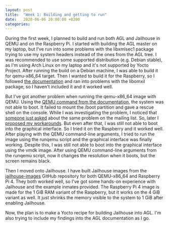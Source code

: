 ```yaml
---
layout: post
title:  "Week 1: Building and getting to run"
date:   2020-06-06 20:00:00 +0200
categories: 
---
```

During the first week, I planned to build and run both AGL and Jailhouse in QEMU and on the Raspberry Pi. I started with building the AGL master on my laptop, but I've run into some problems with the libxmlsec1 package trying to use my system headers instead of the ones from the AGL tree. I was recommended to use some supported distribution (e.g. Debian stable), as I'm using Arch Linux on my laptop and it's not supported by Yocto Project. After running the build on a Debian machine, I was able to build it for qemu-x86_64 target. Then I wanted to build it for the Raspberry, so I followed [the documentation](https://docs.automotivelinux.org/docs/en/master/getting_started/reference/getting-started/machines/raspberrypi.html#configuring-the-build-to-include-packages-under-a-commercial-license) and ran into problems with the libomxil package, so I haven't included it and it worked well.

But I've got another problem when running the qemu-x86_64 image with QEMU. Using the [QEMU command from the documentation](https://docs.automotivelinux.org/docs/en/master/getting_started/reference/getting-started/machines/qemu.html#qemu), the system was not able to boot. It failed to mount the /boot partition and gave a rescue shell on the console. While I was investigating the problem, I noticed that [someone just asked](https://lists.automotivelinux.org/g/agl-dev-community/message/8393) about the same problem on the mailing list. So, later I [proposed my workarounds](https://lists.automotivelinux.org/g/agl-dev-community/message/8397). But even after that, I was still not able to boot into the graphical interface. So I tried it on the Raspberry and it worked well. After playing with the QEMU command-line arguments, I tried to run the image using the runqemu script and the graphical interface was finally working. Despite this, I was still not able to boot into the graphical interface using the vmdk image. After using QEMU command-line arguments from the runqemu script, now it changes the resolution when it boots, but the screen remains black.

Then I moved onto Jailhouse. I have built Jailhouse images from the [jailhouse-images](https://github.com/siemens/jailhouse-images) GitHub repository for both QEMU-x86_64 and Raspberry Pi 4. They both worked well, so I've got some hands-on experience with Jailhouse and the example inmates provided. The Raspberry Pi 4 image is made for the 1 GiB RAM variant of the Raspberry, but it works on the 4 GiB variant as well. It just shrinks the memory visible to the system to 1 GiB after enabling Jailhouse.

Now, the plan is to make a Yocto recipe for building Jailhouse into AGL. I'm also trying to include my findings into the AGL documentation as I go.